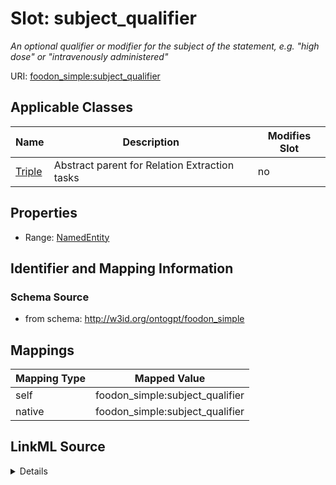 

# Slot: subject_qualifier


_An optional qualifier or modifier for the subject of the statement, e.g. "high dose" or "intravenously administered"_



URI: [foodon_simple:subject_qualifier](http://w3id.org/ontogpt/foodon_simplesubject_qualifier)



<!-- no inheritance hierarchy -->





## Applicable Classes

| Name | Description | Modifies Slot |
| --- | --- | --- |
| [Triple](Triple.md) | Abstract parent for Relation Extraction tasks |  no  |







## Properties

* Range: [NamedEntity](NamedEntity.md)





## Identifier and Mapping Information







### Schema Source


* from schema: http://w3id.org/ontogpt/foodon_simple




## Mappings

| Mapping Type | Mapped Value |
| ---  | ---  |
| self | foodon_simple:subject_qualifier |
| native | foodon_simple:subject_qualifier |




## LinkML Source

<details>
```yaml
name: subject_qualifier
description: An optional qualifier or modifier for the subject of the statement, e.g.
  "high dose" or "intravenously administered"
from_schema: http://w3id.org/ontogpt/foodon_simple
rank: 1000
alias: subject_qualifier
owner: Triple
domain_of:
- Triple
range: NamedEntity

```
</details>